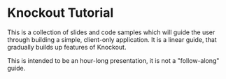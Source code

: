 Knockout Tutorial
================
This is a collection of slides and code samples which will guide the user through building a simple, client-only application. It is a linear guide, that gradually builds up features of Knockout.

This is intended to be an hour-long presentation, it is not a "follow-along" guide.
